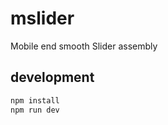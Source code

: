 # mslider
Mobile end smooth Slider assembly
## development
```javascript
npm install
npm run dev
```